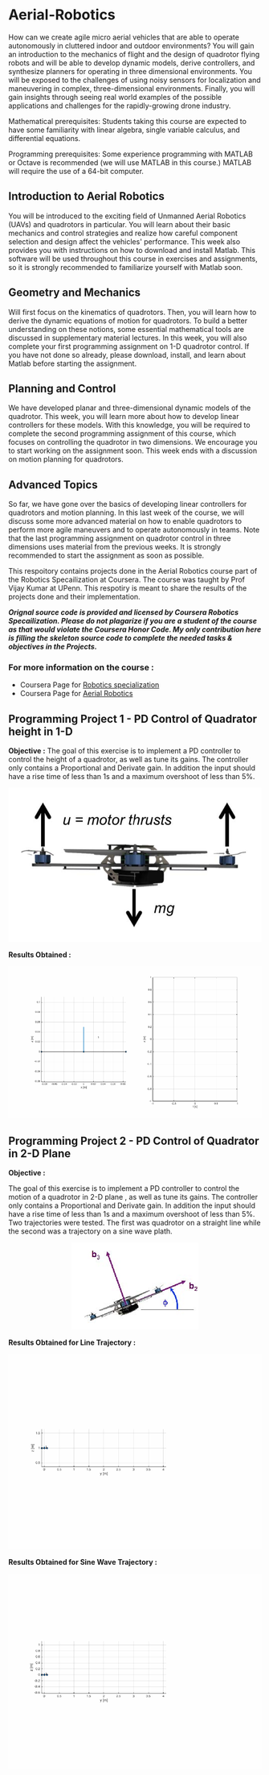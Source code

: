# Aerial-Robotics

How can we create agile micro aerial vehicles that are able to operate autonomously in cluttered indoor and outdoor environments?  You will gain an introduction to the mechanics of flight and the design of quadrotor flying robots and will be able to develop dynamic models, derive controllers, and synthesize planners for operating in three dimensional environments.  You will be exposed to the challenges of using noisy sensors for localization and maneuvering in complex, three-dimensional environments.  Finally, you will gain insights through seeing real world examples of the possible applications and challenges for the rapidly-growing drone industry.

Mathematical prerequisites: Students taking this course are expected to have some familiarity with linear algebra, single variable calculus, and differential equations.

Programming prerequisites: Some experience programming with MATLAB or Octave is recommended (we will use MATLAB in this course.) MATLAB will require the use of a 64-bit computer.

## Introduction to Aerial Robotics

You will be introduced to the exciting field of Unmanned Aerial Robotics (UAVs) and quadrotors in particular. You will learn about their basic mechanics and control strategies and realize how careful component selection and design affect the vehicles' performance. This week also provides you with instructions on how to download and install Matlab. This software will be used throughout this course in exercises and assignments, so it is strongly recommended to familiarize yourself with Matlab soon.

## Geometry and Mechanics

Will first focus on the kinematics of quadrotors. Then, you will learn how to derive the dynamic equations of motion for quadrotors. To build a better understanding on these notions, some essential mathematical tools are discussed in supplementary material lectures. In this week, you will also complete your first programming assignment on 1-D quadrotor control. If you have not done so already, please download, install, and learn about Matlab before starting the assignment.

## Planning and Control

We have developed planar and three-dimensional dynamic models of the quadrotor. This week, you will learn more about how to develop linear controllers for these models. With this knowledge, you will be required to complete the second programming assignment of this course, which focuses on controlling the quadrotor in two dimensions. We encourage you to start working on the assignment soon. This week ends with a discussion on motion planning for quadrotors.

## Advanced Topics

So far, we have gone over the basics of developing linear controllers for quadrotors and motion planning. In this last week of the course, we will discuss some more advanced material on how to enable quadrotors to perform more agile maneuvers and to operate autonomously in teams. Note that the last programming assignment on quadrotor control in three dimensions uses material from the previous weeks. It is strongly recommended to start the assignment as soon as possible.

[//]: # (Image References)

[image1]:./Images/Project%201/1-D_Quadrotor.jpg
[image2]:./Images/Project%202/quad.jpg

This respoitory contains projects done in the  Aerial Robotics course part of the Robotics Specailization at Coursera. The course was  taught by Prof Vijay Kumar at UPenn. This respotiry is meant to share the results of the projects done and their implementation.

_**Orignal source code is provided and licensed by Coursera Robotics Specailization. Please do not plagarize if you are a student of the course as that would violate the Coursera Honor Code. My only contribution here is filling the skeleton source code to complete the needed tasks & objectives in the Projects.**_

### For more information on the course :

 * Coursera Page for [Robotics specialization](https://www.coursera.org/specializations/robotics) 
 * Coursera Page for [Aerial Robotics](https://www.coursera.org/learn/robotics-flight) 
 
## Programming Project 1 - PD Control of Quadrator height in 1-D

__**Objective :**__ The goal of  this exercise is  to implement a PD controller to control the height of a quadrotor, as well
as tune its gains. The controller only contains a Proportional and Derivate gain. In addition the input should
have a rise time of less than 1s and a maximum overshoot of less than 5%.
                                          
 <p align="center"><img src="./Images/Project%201/1-D_Quadrotor.jpg" /></p>

__**Results Obtained :**__

 <p align="center"><img src="./Images/Project%201/pdcontrol_1d.gif" /></p>


## Programming Project 2 - PD Control of Quadrator in 2-D Plane 

__**Objective :**__ 

The goal of  this exercise is  to implement a PD controller to control the motion of a quadrotor in 2-D plane , as well as tune its gains. The controller only contains a Proportional and Derivate gain. In addition the input should
have a rise time of less than 1s and a maximum overshoot of less than 5%. Two trajectories were tested. The first was quadrotor on a straight line while the second was a trajectory on a sine wave plath.

 <p align="center"><img src="./Images/Project%202/quad.jpg" /></p>
 
 
__**Results Obtained for Line Trajectory :**__

 <p align="center"><img src="./Images/Project%202/line_2d.gif" /></p>
 
 __**Results Obtained for Sine Wave Trajectory :**__

 <p align="center"><img src="./Images/Project%202/sine_2d.gif" /></p>
 
